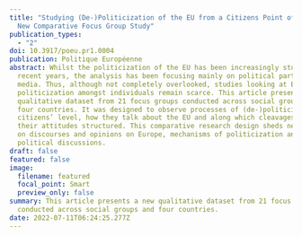 ```yaml
---
title: "Studying (De-)Politicization of the EU from a Citizens Point of View: A
  New Comparative Focus Group Study"
publication_types:
  - "2"
doi: 10.3917/poeu.pr1.0004
publication: Politique Européenne
abstract: Whilst the politicization of the EU has been increasingly studied over
  recent years, the analysis has been focusing mainly on political parties and
  media. Thus, although not completely overlooked, studies looking at EU
  politicization amongst individuals remain scarce. This article presents a new
  qualitative dataset from 21 focus groups conducted across social groups and
  four countries. It was designed to observe processes of (de-)politicization at
  citizens’ level, how they talk about the EU and along which cleavages are
  their attitudes structured. This comparative research design sheds new light
  on discourses and opinions on Europe, mechanisms of politicization and
  political discussions.
draft: false
featured: false
image:
  filename: featured
  focal_point: Smart
  preview_only: false
summary: This article presents a new qualitative dataset from 21 focus groups
  conducted across social groups and four countries.
date: 2022-07-11T06:24:25.277Z
---
```

